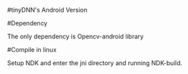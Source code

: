 #tinyDNN's Android  Version


#Dependency

The only dependency is Opencv-android library



#Compile in linux 

Setup NDK and enter the jni directory and running NDK-build.

